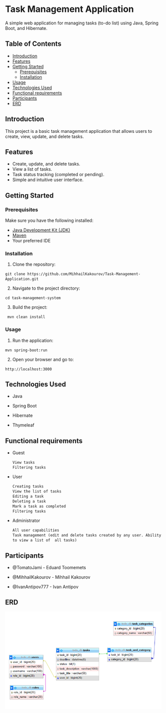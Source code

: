 # Task Management Application

A simple web application for managing tasks (to-do list) using Java, Spring Boot, and Hibernate.

## Table of Contents
- [Introduction](#introduction)
- [Features](#features)
- [Getting Started](#getting-started)
  - [Prerequisites](#prerequisites)
  - [Installation](#installation)
- [Usage](#usage)
- [Technologies Used](#technologies-used)
- [Functional requirements](#Functional-requirements)
- [Participants](#Participants)
- [ERD](#ERD)

## Introduction

This project is a basic task management application that allows users to create, view, update, and delete tasks.

## Features

- Create, update, and delete tasks.
- View a list of tasks.
- Task status tracking (completed or pending).
- Simple and intuitive user interface.

## Getting Started

### Prerequisites

Make sure you have the following installed:

- [Java Development Kit (JDK)](https://www.oracle.com/java/technologies/javase-downloads.html)
- [Maven](https://maven.apache.org/download.cgi)
- Your preferred IDE

### Installation

   1. Clone the repository:
   ```
   git clone https://github.com/MihhailKakourov/Task-Management-Application.git
   ```
   2. Navigate to the project directory:
   ```
   cd task-management-system
   ```
   3. Build the project:
   ```
    mvn clean install
   ```
### Usage
   1. Run the application:
   ```
   mvn spring-boot:run
   ```
   2. Open your browser and go to:
   ```
   http://localhost:3000
   ```
## Technologies Used
   - Java

   - Spring Boot

   - Hibernate

   - Thymeleaf

## Functional requirements
- Guest
    ```
    View tasks
    Filtering tasks
    ```
- User
    ```
    Creating tasks
    View the list of tasks
    Editing a task
    Deleting a task
    Mark a task as completed
    Filtering tasks
    ```
- Administrator
    ```
    All user capabilities
    Task management (edit and delete tasks created by any user. Ability to view a list of  all tasks)
    ```

## Participants
   - @TomatoJami - Eduard Toomemets

   - @MihhailKakourov - Mihhail Kakourov

   - @IvanAntipov777 - Ivan Antipov
## ERD
![ERD](https://github.com/MihhailKakourov/Task-Management-Application/blob/master/ERD.PNG)
